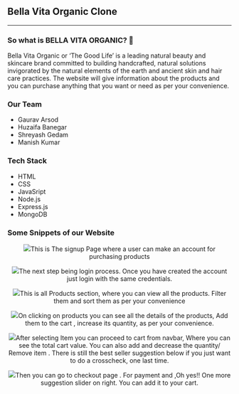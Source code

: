 <h2>Bella Vita Organic Clone</h2>
<hr/>

<h3>
  So what is BELLA VITA ORGANIC? 🤔
</h3>
<p>
  Bella Vita Organic or ‘The Good Life’ is a leading natural beauty and skincare brand committed to building handcrafted, natural solutions invigorated by the natural elements of the earth and ancient skin and hair care practices. The website will give information about the products and you can purchase anything that you want or need as per your convenience.
</p>


<h3>
  Our Team
  </h3>
<ul>
  <li>Gaurav Arsod</li>
  <li>Huzaifa Banegar</li>
  <li>Shreyash Gedam</li>
  <li>Manish Kumar</li>
</ul>

<h3>
  Tech Stack
</h3>
<ul>
  <li>HTML</li>
  <li>CSS</li>
  <li>JavaSript</li>
  <li>Node.js</li>
  <li>Express.js</li>
  <li>MongoDB</li>
</ul>

<h3>
  Some Snippets of our Website
</h3>


<p align="center">
  <img src="https://miro.medium.com/max/1050/0*lQlVmtjEVQYcgYuH.png"
  <p>This is The signup Page where a user can make an account for purchasing products</p>
</p>

<p align="center">
  <img src="https://miro.medium.com/max/1050/0*w78WV35mAk1OF6HK.png"
  <p>The next step being login process. Once you have created the account just login with the same credentials.</p>
</p>

<p align="center">
  <img src="https://miro.medium.com/max/1050/0*d3S4fofVN5LmWZAI.png"
  <p>This is all Products section, where you can view all the products. Filter them and sort them as per your convenience</p>
</p>

<p align="center">
  <img src="https://miro.medium.com/max/1050/0*qOxknJ82MQOmuJRm.png"
  <p>On clicking on products you can see all the details of the products, Add them to the cart , increase its quantity, as per your convenience.</p>
</p>

<p align="center">
  <img src="https://miro.medium.com/max/1050/0*t2-_Aj1gq4G9-wAD.png"
  <p>After selecting Item you can proceed to cart from navbar, Where you can see the total cart value. You can also add and decrease the quantity/ Remove item . There is still the best seller suggestion below if you just want to do a crosscheck, one last time.</p>
</p>

<p align="center">
  <img src="https://miro.medium.com/max/1050/0*7_J-fRUa5kz6QREp.png"
  <p>Then you can go to checkout page . For payment and ,Oh yes!! One more suggestion slider on right. You can add it to your cart.</p>
</p>

